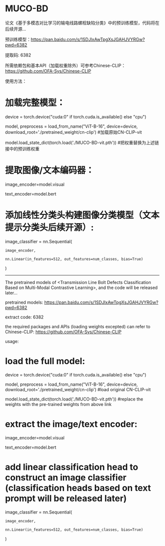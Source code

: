 # MUCO-BD
论文《基于多模态对比学习的输电线路螺栓缺陷分类》中的预训练模型，代码将在后续开源...

预训练模型：https://pan.baidu.com/s/1SDJlxAwTpgXsJGAHJVYRGw?pwd=6382

提取码: 6382

所需依赖包和基本API（加载权重除外）可参考Chinese-CLIP：https://github.com/OFA-Sys/Chinese-CLIP

使用方法：

# 加载完整模型：
device = torch.device("cuda:0" if torch.cuda.is_available() else "cpu")

model, preprocess = load_from_name("ViT-B-16", device=device, download_root='./pretrained_weight/cn-clip') #加载原始CN-CLIP-vit

model.load_state_dict(torch.load('./MUCO-BD-vit.pth')) #把权重替换为上述链接中的预训练权重

# 提取图像/文本编码器：
image_encoder=model.visual

text_encoder=model.bert

# 添加线性分类头构建图像分类模型（文本提示分类头后续开源）:
image_classifier = nn.Sequential(

    image_encoder,
    
    nn.Linear(in_features=512, out_features=num_classes, bias=True)
    
)

-----------------------------------------------------------------------------------------------------------------------------------------------------------------

The pretrained models of &lt;Transmission Line Bolt Defects Classification Based on Multi-Modal Contrastive Learning>, and the code will be released later...

pretrained models: https://pan.baidu.com/s/1SDJlxAwTpgXsJGAHJVYRGw?pwd=6382

extract code: 6382

the required packages and APIs (loading weights excepted) can refer to Chinese-CLIP: https://github.com/OFA-Sys/Chinese-CLIP

usage:

# load the full model:
device = torch.device("cuda:0" if torch.cuda.is_available() else "cpu")

model, preprocess = load_from_name("ViT-B-16", device=device, download_root='./pretrained_weight/cn-clip') #load original CN-CLIP-vit

model.load_state_dict(torch.load('./MUCO-BD-vit.pth')) #replace the weights with the pre-trained weights from above link

# extract the image/text encoder:
image_encoder=model.visual

text_encoder=model.bert

# add linear classification head to construct an image classifier (classification heads based on text prompt will be released later)
image_classifier = nn.Sequential(

    image_encoder,
    
    nn.Linear(in_features=512, out_features=num_classes, bias=True)
    
)
